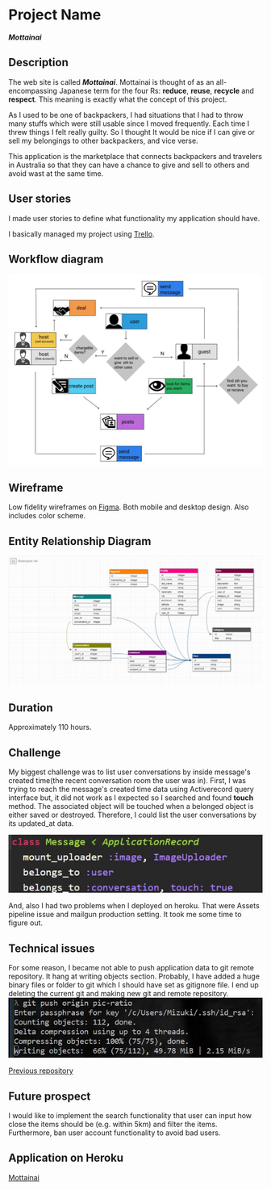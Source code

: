 
# Project Name
***Mottainai***

## Description

The web site is called ***Mottainai***. Mottainai is thought of as an all-encompassing Japanese term for the four Rs: **reduce**, **reuse**, **recycle** and **respect**. This meaning is exactly what the concept of this project.

As I used to be one of backpackers, I had situations that I had to throw many stuffs which were still usable since I moved frequently. Each time I threw things I felt really guilty. So I thought It would be nice if I can give or sell my belongings to other backpackers, and vice verse.

This application is the marketplace that connects backpackers and travelers in Australia so that they can have a chance to give and sell to others and avoid wast at the same time.

## User stories
I made user stories to define what functionality my application should have.

I basically managed my project using [Trello](https://trello.com/b/pq0IHI2D "Trello").

## Workflow diagram
![Workflow diagram ](https://github.com/MizukiZ/Mottainai/blob/readme-images/readme_image/workflow.JPG "ERD ")

## Wireframe
Low fidelity wireframes on [Figma](https://www.figma.com/file/beBNSRUoIFpYrDXqkoxPvNM6/Project-mottainai,"Figma"). Both mobile and desktop design. Also includes color scheme.


## Entity Relationship Diagram
![Database design ](https://github.com/MizukiZ/Mottainai/blob/readme-images/readme_image/ERD.png "Workflow ")
## Duration
Approximately 110 hours.

## Challenge
My biggest challenge was to list user conversations by inside message's created time(the recent conversation room the user was in). First, I was trying to reach the message's created time data using Activerecord query interface but, it did not work as I expected so I searched and found **touch** method. The associated object will be touched when a belonged object is either saved or destroyed. Therefore, I could list the user conversations by its updated_at data.

![touch method ](https://github.com/MizukiZ/Mottainai/blob/readme-images/readme_image/touch%20method.JPG "touch method")

And, also I had two problems when I deployed on heroku. That were Assets pipeline issue and mailgun production setting. It took me some time to figure out.

## Technical issues
For some reason, I became not able to push application data to git remote repository. It hang at writing objects section. Probably, I have added a huge binary files or folder to git which I should have set as gitignore file. I end up deleting the current git and making new git and remote
repository.
![git issue ](https://github.com/MizukiZ/Mottainai/blob/readme-images/readme_image/git%20issue.JPG "git issue")


[Previous repository](https://github.com/MizukiZ/rails-project/tree/style-index "Previous repository")
## Future prospect

I would like to implement the search functionality that user can input how close the items should be (e.g. within 5km) and filter the items. Furthermore,  ban user account functionality to avoid bad users.

## Application on Heroku
[Mottainai](https://mottainai-project.herokuapp.com "Mottainai")

